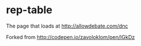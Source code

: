 # rep-table
The page that loads at http://allowdebate.com/dnc

Forked from http://codepen.io/zavoloklom/pen/IGkDz
